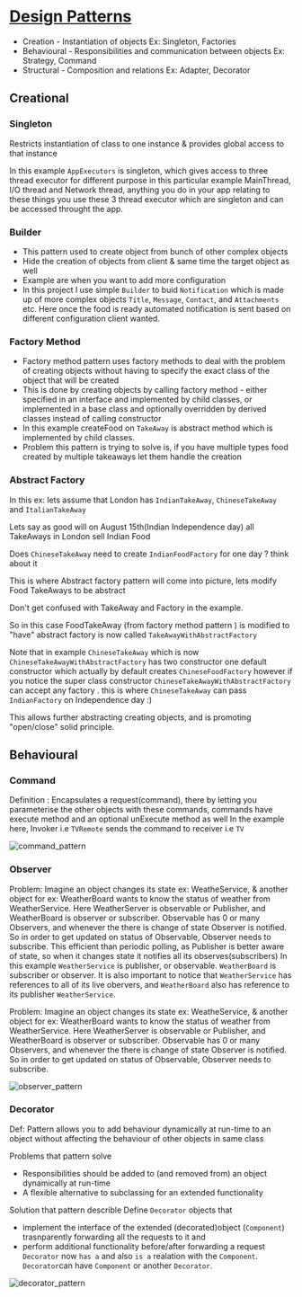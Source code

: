# [Design Patterns](https://en.wikipedia.org/wiki/Software_design_pattern)

* Creation -  Instantiation of objects Ex: Singleton, Factories
* Behavioural - Responsibilities and communication between objects Ex: Strategy, Command
* Structural - Composition and relations Ex: Adapter, Decorator 

## Creational
### Singleton
Restricts instantiation of class to one instance & provides global access to that instance

In this example ```AppExecutors``` is singleton, which gives access to three thread executor for different purpose 
in this particular example MainThread, I/O thread and Network thread, anything you do in your app relating to these things you 
use these 3 thread executor which are singleton and can be accessed throught the app.

### Builder
 * This pattern used to create object from bunch of other complex objects
 * Hide the creation of objects from client & same time the target object as well 
 * Example are when you want to add more configuration 
 * In this project I use simple ```Builder``` to buid ```Notification``` which is made up of more complex objects ```Title```, ```Message```, ```Contact```, and ```Attachments``` etc. Here once the food is ready automated notification is sent based on different configuration client wanted.

### Factory Method
* Factory method pattern uses factory methods to deal with the problem of creating objects
without having to specify the exact class of the object that will be created
* This is done by creating objects by calling factory method - either specified in an interface and implemented by child classes,
or implemented in a base class and optionally overridden by derived classes instead of calling constructor
* In this example createFood on ```TakeAway``` is abstract method which is implemented by child classes.
* Problem this pattern is trying to solve is, if you have multiple types food created by multiple takeaways let them handle the creation


### Abstract Factory
In this ex: lets assume that London has ```IndianTakeAway```, ```ChineseTakeAway``` and ```ItalianTakeAway```

Lets say as good will on August 15th(Indian Independence day) all TakeAways in London sell Indian Food

Does ```ChineseTakeAway``` need to create ```IndianFoodFactory``` for one day ? think about it

This is where Abstract factory pattern will come into picture, lets modify Food TakeAways to be abstract

Don't get confused with TakeAway and Factory in the example.

So in this case FoodTakeAway (from factory method pattern ) is modified to "have" abstract factory is now called ```TakeAwayWithAbstractFactory```

Note that in example ```ChineseTakeAway``` which is now ```ChineseTakeAwayWithAbstractFactory``` has two constructor
one default constructor which actually by default creates ```ChineseFoodFactory``` however if you notice the super class constructor
```ChineseTakeAwayWithAbstractFactory``` can accept any factory . this is where ```ChineseTakeAway``` can pass ```IndianFactory``` on Independence day :)

This allows further abstracting creating objects, and is promoting "open/close" solid principle.

## Behavioural
### Command
  Definition : Encapsulates a request(command), there by letting you parameterise the other objects with these commands, 
  commands have execute method and an optional unExecute method as well
  In the example here, Invoker i.e ```TVRemote``` sends the command to receiver i.e ```TV```
  
![command_pattern](https://user-images.githubusercontent.com/16775510/48675628-26c41e00-eb53-11e8-98f5-80f18fef5bfb.jpeg)
 
  ### Observer
  Problem: Imagine an object changes its state ex: WeatheService, & another object for ex: WeatherBoard wants to know the status of weather from WeatherService. Here WeatherServer is observable or Publisher, and WeatherBoard is observer or subscriber. Observable has 0 or many Observers, and whenever the there is change of state Observer is notified. So in order to get updated on status of Observable, Observer needs to subscribe. 
  This efficient than periodic polling, as Publisher is better aware of state, so when it changes state it notifies all its observes(subscribers)
  In this example ```WeatherService``` is publisher, or observable. ```WeatherBoard``` is subscriber or observer. It is also important to notice that ```WeatherService``` has references to all of its live obervers, and ```WeatherBoard``` also has reference to its publisher ```WeatherService```.
  
  Problem: Imagine an object changes its state ex: WeatheService, & another object for ex: WeatherBoard wants to know the status of weather from WeatherService. Here WeatherServer is observable or Publisher, and WeatherBoard is observer or subscriber. Observable has 0 or many Observers, and whenever the there is change of state Observer is notified. So in order to get updated on status of Observable, Observer needs to subscribe. 
  
![observer_pattern](https://user-images.githubusercontent.com/16775510/48675621-0f853080-eb53-11e8-85a0-565ebd701d7d.jpg)

### Decorator
Def: Pattern allows you to add behaviour dynamically at run-time to an object without affecting the behaviour of other objects in same class

Problems that pattern solve
 * Responsibilities should be added to (and removed from) an object dynamically at run-time
 * A flexible alternative to subclassing for an extended functionality 
 
 Solution that pattern describle
  Define ```Decorator``` objects that 
   * implement the interface of the extended (decorated)object (```Component```) trasnparently forwarding all the requests to it and 
   * perform additional functionality before/after forwarding a request
   ```Decorator``` now ```has a``` and also ```is a``` realation with the ```Component```. ```Decorator```can have ```Component``` or another ```Decorator```.
   
   ![decorator_pattern](https://user-images.githubusercontent.com/16775510/48702133-06926e80-ebe8-11e8-97ff-4dfb9b88f7a0.jpeg)
   
